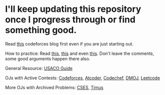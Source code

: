 # I'll keep updating this repository once I progress through or find something good.  
Read [this](https://codeforces.com/blog/entry/98621) codeforces blog first even if you are just starting out.  

How to practice: Read [this](https://codeforces.com/blog/entry/91114), [this](https://codeforces.com/blog/entry/98806) and even [this](https://codeforces.com/blog/entry/101561). Don't leave the comments, some good arguments happen there also.

General Resource: [USACO Guide](https://usaco.guide)  

OJs with Active Contests: [Codeforces](https://codeforces.com/), [Atcoder](https://atcoder.jp/), [Codechef](https://www.codechef.com/), [DMOJ](https://dmoj.ca/), [Leetcode](https://leetcode.com/)

More OJs with Archived Problems: [CSES](https://leetcode.com/), [Timus](https://acm.timus.ru/)
